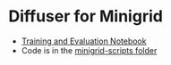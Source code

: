 # Diffuser for Minigrid
- [Training and Evaluation Notebook](https://colab.research.google.com/drive/1rdSkS6vDaWppSKtKjRqTKrK2MlD61hcm?usp=sharing)
- Code is in the [minigrid-scripts folder](./minigrid_scripts/)

